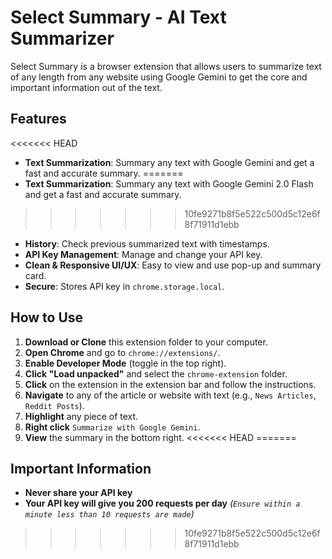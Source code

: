 # Select Summary - AI Text Summarizer

Select Summary is a browser extension that allows users to summarize text of any length from any website using Google Gemini to get the core and important information out of the text. 

## Features
<<<<<<< HEAD
- **Text Summarization**: Summary any text with Google Gemini and get a fast and accurate summary.
=======
- **Text Summarization**: Summary any text with Google Gemini 2.0 Flash and get a fast and accurate summary.
>>>>>>> 10fe9271b8f5e522c500d5c12e6f8f71911d1ebb
- **History**: Check previous summarized text with timestamps.
- **API Key Management**: Manage and change your API key.
- **Clean & Responsive UI/UX**: Easy to view and use pop-up and summary card.
- **Secure**: Stores API key in `chrome.storage.local`.

## How to Use
1. **Download or Clone** this extension folder to your computer.
2. **Open Chrome** and go to `chrome://extensions/`.
3. **Enable Developer Mode** (toggle in the top right).
4. **Click "Load unpacked"** and select the `chrome-extension` folder.
5. **Click** on the extension in the extension bar and follow the instructions.
6. **Navigate** to any of the article or website with text (e.g., `News Articles`, `Reddit Posts`).
7. **Highlight** any piece of text.
8. **Right click** `Summarize with Google Gemini`.
9. **View** the summary in the bottom right.
<<<<<<< HEAD
=======

## Important Information
- **Never share your API key**
- **Your API key will give you 200 requests per day** *(`Ensure within a minute less than 10 requests are made`)*
>>>>>>> 10fe9271b8f5e522c500d5c12e6f8f71911d1ebb
